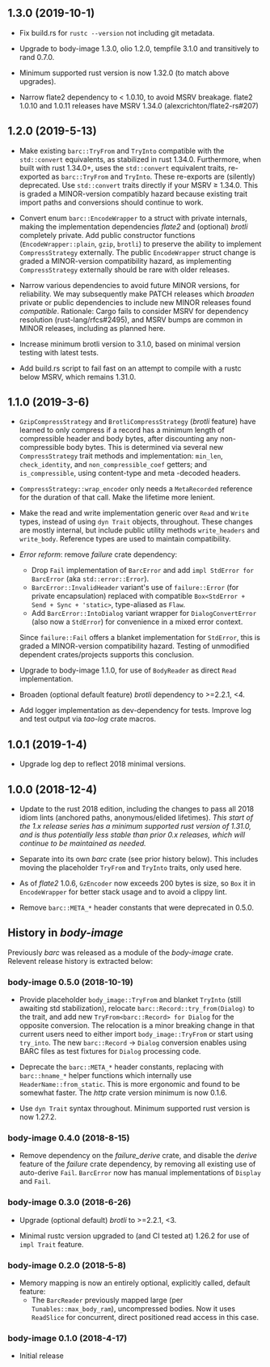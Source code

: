 ## 1.3.0 (2019-10-1)
* Fix build.rs for `rustc --version` not including git metadata.

* Upgrade to body-image 1.3.0, olio 1.2.0, tempfile 3.1.0 and transitively to
  rand 0.7.0.

* Minimum supported rust version is now 1.32.0 (to match above upgrades).

* Narrow flate2 dependency to < 1.0.10, to avoid MSRV breakage. flate2
  1.0.10 and 1.0.11 releases have MSRV 1.34.0 (alexcrichton/flate2-rs#207)

## 1.2.0 (2019-5-13)
* Make existing `barc::TryFrom` and `TryInto` compatible with the
  `std::convert` equivalents, as stabilized in rust 1.34.0. Furthermore, when
  built with rust 1.34.0+, uses the `std::convert` equivalent traits,
  re-exported as `barc::TryFrom` and `TryInto`.  These re-exports are
  (silently) deprecated. Use `std::convert` traits directly if your MSRV ≥
  1.34.0. This is graded a MINOR-version compatibly hazard because existing
  trait import paths and conversions should continue to work.

* Convert enum `barc::EncodeWrapper` to a struct with private internals, making
  the implementation dependencies _flate2_ and (optional) _brotli_ completely
  private. Add public constructor functions (`EncodeWrapper::plain`, `gzip`,
  `brotli`) to preserve the ability to implement `CompressStrategy`
  externally. The public `EncodeWrapper` struct change is graded a
  MINOR-version compatibility hazard, as implementing `CompressStrategy`
  externally should be rare with older releases.

* Narrow various dependencies to avoid future MINOR versions, for reliability.
  We may subsequently make PATCH releases which _broaden_ private or public
  dependencies to include new MINOR releases found _compatible_. Rationale:
  Cargo fails to consider MSRV for dependency resolution (rust-lang/rfcs#2495),
  and MSRV bumps are common in MINOR releases, including as planned here.

* Increase minimum brotli version to 3.1.0, based on minimal version testing
  with latest tests.

* Add build.rs script to fail fast on an attempt to compile with a rustc below
  MSRV, which remains 1.31.0.

## 1.1.0 (2019-3-6)
* `GzipCompressStrategy` and `BrotliCompressStrategy` (_brotli_ feature) have
  learned to only compress if a record has a minimum length of compressible
  header and body bytes, after discounting any non-compressible body
  bytes. This is determined via several new `CompressStrategy` trait methods
  and implementation: `min_len`, `check_identity`, and `non_compressible_coef`
  getters; and `is_compressible`, using content-type and meta -decoded headers.

* `CompressStrategy::wrap_encoder` only needs a `MetaRecorded` reference for
  the duration of that call. Make the lifetime more lenient.

* Make the read and write implementation generic over `Read` and `Write` types,
  instead of using `dyn Trait` objects, throughout. These changes are mostly
  internal, but include public utility methods `write_headers` and
  `write_body`. Reference types are used to maintain compatibility.

* _Error reform_: remove _failure_ crate dependency:
  * Drop `Fail` implementation of `BarcError` and add `impl StdError for
    BarcError` (aka `std::error::Error`).
  * `BarcError::InvalidHeader` variant's use of `failure::Error`
    (for private encapsulation) replaced with compatible
    `Box<StdError + Send + Sync + 'static>`, type-aliased as `Flaw`.
  * Add `BarcError::IntoDialog` variant wrapper for `DialogConvertError` (also
    now a `StdError`) for convenience in a mixed error context.

  Since `failure::Fail` offers a blanket implementation for `StdError`, this is
  graded a MINOR-version compatibility hazard. Testing of unmodified dependent
  crates/projects supports this conclusion.

* Upgrade to body-image 1.1.0, for use of `BodyReader` as direct `Read`
  implementation.

* Broaden (optional default feature) _brotli_ dependency to >=2.2.1, <4.

* Add logger implementation as dev-dependency for tests. Improve log and test
  output via _tao-log_ crate macros.

## 1.0.1 (2019-1-4)
* Upgrade log dep to reflect 2018 minimal versions.

## 1.0.0 (2018-12-4)
* Update to the rust 2018 edition, including the changes to pass all 2018 idiom
  lints (anchored paths, anonymous/elided lifetimes).  _This start of the 1.x
  release series has a minimum supported rust version of 1.31.0, and is thus
  potentially less stable than prior 0.x releases, which will continue to be
  maintained as needed._

* Separate into its own *barc* crate (see prior history below). This includes
  moving the placeholder `TryFrom` and `TryInto` traits, only used here.

* As of *flate2* 1.0.6, `GzEncoder` now exceeds 200 bytes is size, so `Box` it in
  `EncodeWrapper` for better stack usage and to avoid a clippy lint.

* Remove `barc::META_*` header constants that were deprecated in 0.5.0.

## History in *body-image*

Previously *barc* was released as a module of the *body-image* crate. Relevent
release history is extracted below:

### body-image 0.5.0 (2018-10-19)
* Provide placeholder `body_image::TryFrom` and blanket `TryInto` (still
  awaiting std stabilization), relocate `barc::Record::try_from(Dialog)` to the
  trait, and add new `TryFrom<barc::Record> for Dialog` for the opposite
  conversion. The relocation is a minor breaking change in that current users
  need to either import `body_image::TryFrom` or start using `try_into`. The
  new `barc::Record` → `Dialog` conversion enables using BARC files as test
  fixtures for `Dialog` processing code.

* Deprecate the `barc::META_*` header constants, replacing with `barc::hname_*`
  helper functions which internally use `HeaderName::from_static`. This is more
  ergonomic and found to be somewhat faster. The *http* crate version minimum
  is now 0.1.6.

* Use `dyn Trait` syntax throughout. Minimum supported rust version is now
  1.27.2.

### body-image 0.4.0 (2018-8-15)
* Remove dependency on the *failure_derive* crate, and disable the _derive_
  feature of the *failure* crate dependency, by removing all existing use of
  auto-derive `Fail`.  `BarcError` now has manual implementations of `Display`
  and `Fail`.

### body-image 0.3.0 (2018-6-26)
* Upgrade (optional default) _brotli_ to >=2.2.1, <3.

* Minimal rustc version upgraded to (and CI tested at) 1.26.2 for use
  of `impl Trait` feature.

### body-image 0.2.0 (2018-5-8)
* Memory mapping is now an entirely optional, explicitly called, default
  feature:
  * The `BarcReader` previously mapped large (per `Tunables::max_body_ram`),
    uncompressed bodies. Now it uses `ReadSlice` for concurrent, direct
    positioned read access in this case.

### body-image 0.1.0 (2018-4-17)
* Initial release
